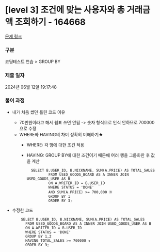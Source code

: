 # [level 3] 조건에 맞는 사용자와 총 거래금액 조회하기 - 164668 

[문제 링크](https://school.programmers.co.kr/learn/courses/30/lessons/164668) 

### 구분

코딩테스트 연습 > GROUP BY

### 제출 일자

2024년 06월 12일 19:17:48

### 풀이 과정
- 내가 처음 썼던 틀린 코드 이유
  - 70만원이라고 해서 쉼표 쓰면 안됨 -> 숫자 형식으로 인식 안하므로 700000으로 수정
  - WHERE와 HAVING의 차이 정확히 이해하기★
    - WHERE: 각 행에 대한 조건 적용
    - HAVING: GROUP BY에 대한 조건이기 때문에 여러 행을 그룹화한 후 값을 계산
      
            SELECT B.USER_ID, B.NICKNAME, SUM(A.PRICE) AS TOTAL_SALES
                    FROM USED_GOODS_BOARD AS A INNER JOIN USED_GOODS_USER AS B
                    ON A.WRITER_ID = B.USER_ID
                    WHERE STATUS = 'DONE'
                    AND SUM(A.PRICE) >= 700,000 ※
                    GROUP BY 1
                    ORDER BY 3;

- 수정한 코드
  
          SELECT B.USER_ID, B.NICKNAME, SUM(A.PRICE) AS TOTAL_SALES
            FROM USED_GOODS_BOARD AS A INNER JOIN USED_GOODS_USER AS B
            ON A.WRITER_ID = B.USER_ID
            WHERE STATUS = 'DONE'
            GROUP BY 1,2
            HAVING TOTAL_SALES >= 700000 ★
            ORDER BY 3;
  
